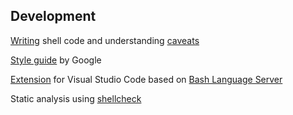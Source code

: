 <i class="fa-duotone fa-solid fa-laptop-code fa-4x"></i> <!-- .element: style="float: right;" -->

## Development

[Writing](https://mywiki.wooledge.org/BashGuide) shell code and understanding [caveats](https://mywiki.wooledge.org/BashFAQ)

[Style guide](https://google.github.io/styleguide/shellguide.html) by Google

[Extension](https://marketplace.visualstudio.com/items?itemName=mads-hartmann.bash-ide-vscode) for Visual Studio Code based on [Bash Language Server](https://github.com/bash-lsp/bash-language-server)

Static analysis using [shellcheck](https://github.com/koalaman/shellcheck)